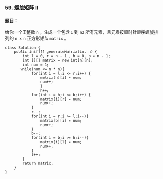 ### [59. 螺旋矩阵 II](https://leetcode.cn/problems/spiral-matrix-ii/)

#### 题目：

给你一个正整数 `n` ，生成一个包含 `1` 到 `n2` 所有元素，且元素按顺时针顺序螺旋排列的 `n x n` 正方形矩阵 `matrix` 。

```
class Solution {
    public int[][] generateMatrix(int n) {
        int l = 0, r = n - 1 , h = 0, b = n - 1;
        int [][] matrix = new int[n][n];
        int num = 1;
       while(num <= n * n){
            for(int i = l;i <= r;i++) {
                matrix[h][i] = num;
                num++;
                }
                h++;
            for(int i = h;i <= b;i++) {
                matrix[i][r] = num;
                num++;
            }
            r--;
            for(int i = r;i >= l;i--){
                matrix[b][i] = num;
                num++;
            } 
            b--;
            for(int i = b;i >= h;i--){
                matrix[i][l] = num;
                num++;
            } 
            l++;
        }
        return matrix;
    }
}
```

